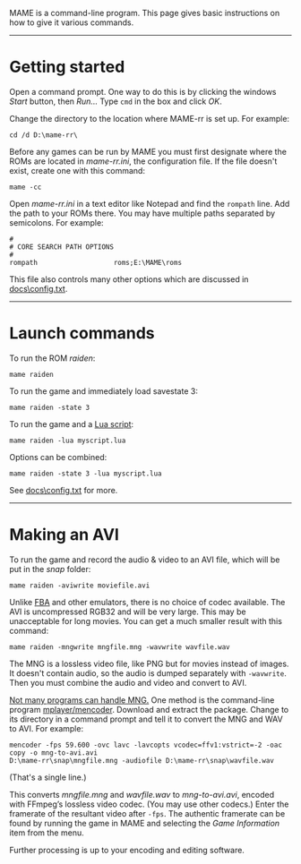 MAME is a command-line program. This page gives basic instructions on how to give it various commands.




---

# Getting started #

Open a command prompt. One way to do this is by clicking the windows _Start_ button, then _Run..._ Type `cmd` in the box and click _OK_.

Change the directory to the location where MAME-rr is set up. For example:
```
cd /d D:\mame-rr\
```

Before any games can be run by MAME you must first designate where the ROMs are located in _mame-rr.ini_, the configuration file. If the file doesn't exist, create one with this command:
```
mame -cc
```

Open _mame-rr.ini_ in a text editor like Notepad and find the `rompath` line. Add the path to your ROMs there. You may have multiple paths separated by semicolons. For example:
```
#
# CORE SEARCH PATH OPTIONS
#
rompath                   roms;E:\MAME\roms
```

This file also controls many other options which are discussed in [docs\config.txt](http://mame-rr.googlecode.com/svn/trunk/mame-rr/docs/config.txt).


---

# Launch commands #

To run the ROM _raiden_:
```
mame raiden
```

To run the game and immediately load savestate 3:
```
mame raiden -state 3
```

To run the game and a [Lua script](LuaScriptingFunctions.md):
```
mame raiden -lua myscript.lua
```

Options can be combined:
```
mame raiden -state 3 -lua myscript.lua
```

See [docs\config.txt](http://mame-rr.googlecode.com/svn/trunk/mame-rr/docs/config.txt) for more.

---

# Making an AVI #

To run the game and record the audio & video to an AVI file, which will be put in the _snap_ folder:
```
mame raiden -aviwrite moviefile.avi
```

Unlike [FBA](http://code.google.com/p/fbarr/wiki/MakingAVI) and other emulators, there is no choice of codec available. The AVI is uncompressed RGB32 and will be very large. This may be unacceptable for long movies. You can get a much smaller result with this command:
```
mame raiden -mngwrite mngfile.mng -wavwrite wavfile.wav
```
The MNG is a lossless video file, like PNG but for movies instead of images. It doesn't contain audio, so the audio is dumped separately with `-wavwrite`. Then you must combine the audio and video and convert to AVI.

[Not many programs can handle MNG.](http://en.wikipedia.org/wiki/MNG#Application_support) One method is the command-line program [mplayer/mencoder](http://oss.netfarm.it/mplayer-win32.php). Download and extract the package. Change to its directory in a command prompt and tell it to convert the MNG and WAV to AVI. For example:
```
mencoder -fps 59.600 -ovc lavc -lavcopts vcodec=ffv1:vstrict=-2 -oac copy -o mng-to-avi.avi 
D:\mame-rr\snap\mngfile.mng -audiofile D:\mame-rr\snap\wavfile.wav
```
(That's a single line.)

This converts _mngfile.mng_ and _wavfile.wav_ to _mng-to-avi.avi_, encoded with FFmpeg’s lossless video codec. (You may use other codecs.) Enter the framerate of the resultant video after `-fps`. The authentic framerate can be found by running the game in MAME and selecting the _Game Information_ item from the menu.

Further processing is up to your encoding and editing software.